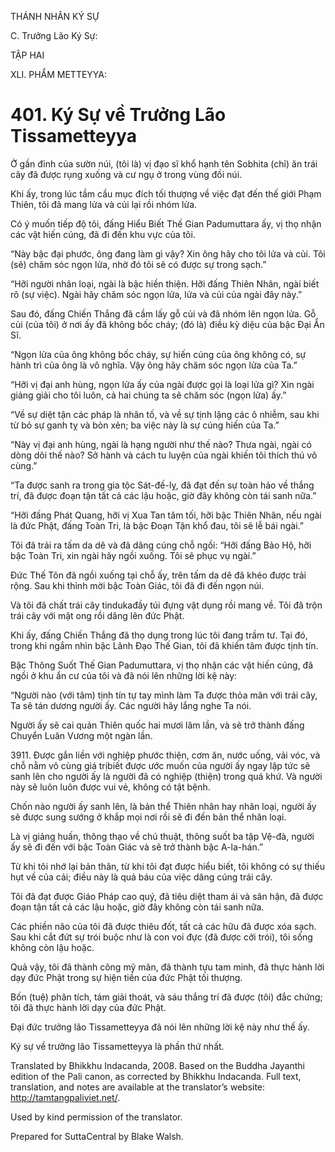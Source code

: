 THÁNH NHÂN KÝ SỰ

C. Trưởng Lão Ký Sự:

TẬP HAI

XLI. PHẨM METTEYYA:

# 401\. Ký Sự về Trưởng Lão Tissametteyya

Ở gần đỉnh của sườn núi, (tôi là) vị đạo sĩ khổ hạnh tên Sobhita (chỉ) ăn trái cây đã được rụng xuống và cư ngụ ở trong vùng đồi núi.

Khi ấy, trong lúc tầm cầu mục đích tối thượng về việc đạt đến thế giới Phạm Thiên, tôi đã mang lửa và củi lại rồi nhóm lửa.

Có ý muốn tiếp độ tôi, đấng Hiểu Biết Thế Gian Padumuttara ấy, vị thọ nhận các vật hiến cúng, đã đi đến khu vực của tôi.

“Này bậc đại phước, ông đang làm gì vậy? Xin ông hãy cho tôi lửa và củi. Tôi (sẽ) chăm sóc ngọn lửa, nhờ đó tôi sẽ có được sự trong sạch.”

“Hỡi người nhân loại, ngài là bậc hiền thiện. Hỡi đấng Thiên Nhân, ngài biết rõ (sự việc). Ngài hãy chăm sóc ngọn lửa, lửa và củi của ngài đây này.”

Sau đó, đấng Chiến Thắng đã cầm lấy gỗ củi và đã nhóm lên ngọn lửa. Gỗ củi (của tôi) ở nơi ấy đã không bốc cháy; (đó là) điều kỳ diệu của bậc Đại Ẩn Sĩ.

“Ngọn lửa của ông không bốc cháy, sự hiến cúng của ông không có, sự hành trì của ông là vô nghĩa. Vậy ông hãy chăm sóc ngọn lửa của Ta.”

“Hỡi vị đại anh hùng, ngọn lửa ấy của ngài được gọi là loại lửa gì? Xin ngài giảng giải cho tôi luôn, cả hai chúng ta sẽ chăm sóc (ngọn lửa) ấy.”

“Về sự diệt tận các pháp là nhân tố, và về sự tịnh lặng các ô nhiễm, sau khi từ bỏ sự ganh tỵ và bỏn xẻn; ba việc này là sự cúng hiến của Ta.”

“Này vị đại anh hùng, ngài là hạng người như thế nào? Thưa ngài, ngài có dòng dõi thế nào? Sở hành và cách tu luyện của ngài khiến tôi thích thú vô cùng.”

“Ta được sanh ra trong gia tộc Sát-đế-lỵ, đã đạt đến sự toàn hảo về thắng trí, đã được đoạn tận tất cả các lậu hoặc, giờ đây không còn tái sanh nữa.”

“Hỡi đấng Phát Quang, hỡi vị Xua Tan tăm tối, hỡi bậc Thiên Nhân, nếu ngài là đức Phật, đấng Toàn Tri, là bậc Đoạn Tận khổ đau, tôi sẽ lễ bái ngài.”

Tôi đã trải ra tấm da dê và đã dâng cúng chỗ ngồi: “Hỡi đấng Bảo Hộ, hỡi bậc Toàn Tri, xin ngài hãy ngồi xuống. Tôi sẽ phục vụ ngài.”

Đức Thế Tôn đã ngồi xuống tại chỗ ấy, trên tấm da dê đã khéo được trải rộng. Sau khi thỉnh mời bậc Toàn Giác, tôi đã đi đến ngọn núi.

Và tôi đã chất trái cây tindukađầy túi đựng vật dụng rồi mang về. Tôi đã trộn trái cây với mật ong rồi dâng lên đức Phật.

Khi ấy, đấng Chiến Thắng đã thọ dụng trong lúc tôi đang trầm tư. Tại đó, trong khi ngắm nhìn bậc Lãnh Đạo Thế Gian, tôi đã khiến tâm được tịnh tín.

Bậc Thông Suốt Thế Gian Padumuttara, vị thọ nhận các vật hiến cúng, đã ngồi ở khu ẩn cư của tôi và đã nói lên những lời kệ này:

“Người nào (với tâm) tịnh tín tự tay mình làm Ta được thỏa mãn với trái cây, Ta sẽ tán dương người ấy. Các người hãy lắng nghe Ta nói.

Người ấy sẽ cai quản Thiên quốc hai mươi lăm lần, và sẽ trở thành đấng Chuyển Luân Vương một ngàn lần.

3911\. Được gắn liền với nghiệp phước thiện, cơm ăn, nước uống, vải vóc, và chỗ nằm vô cùng giá trịbiết được ước muốn của người ấy ngay lập tức sẽ sanh lên cho người ấy là người đã có nghiệp (thiện) trong quá khứ. Và người này sẽ luôn luôn được vui vẻ, không có tật bệnh.

Chốn nào người ấy sanh lên, là bản thể Thiên nhân hay nhân loại, người ấy sẽ được sung sướng ở khắp mọi nơi rồi sẽ đi đến bản thể nhân loại.

Là vị giảng huấn, thông thạo về chú thuật, thông suốt ba tập Vệ-đà, người ấy sẽ đi đến với bậc Toàn Giác và sẽ trở thành bậc A-la-hán.”

Từ khi tôi nhớ lại bản thân, từ khi tôi đạt được hiểu biết, tôi không có sự thiếu hụt về của cải; điều này là quả báu của việc dâng cúng trái cây.

Tôi đã đạt được Giáo Pháp cao quý, đã tiêu diệt tham ái và sân hận, đã được đoạn tận tất cả các lậu hoặc, giờ đây không còn tái sanh nữa.

Các phiền não của tôi đã được thiêu đốt, tất cả các hữu đã được xóa sạch. Sau khi cắt đứt sự trói buộc như là con voi đực (đã được cởi trói), tôi sống không còn lậu hoặc.

Quả vậy, tôi đã thành công mỹ mãn, đã thành tựu tam minh, đã thực hành lời dạy đức Phật trong sự hiện tiền của đức Phật tối thượng.

Bốn (tuệ) phân tích, tám giải thoát, và sáu thắng trí đã được (tôi) đắc chứng; tôi đã thực hành lời dạy của đức Phật.

Đại đức trưởng lão Tissametteyya đã nói lên những lời kệ này như thế ấy.

Ký sự về trưởng lão Tissametteyya là phần thứ nhất.

Translated by Bhikkhu Indacanda, 2008. Based on the Buddha Jayanthi edition of the Pali canon, as corrected by Bhikkhu Indacanda. Full text, translation, and notes are available at the translator’s website: http://tamtangpaliviet.net/.

Used by kind permission of the translator.

Prepared for SuttaCentral by Blake Walsh.